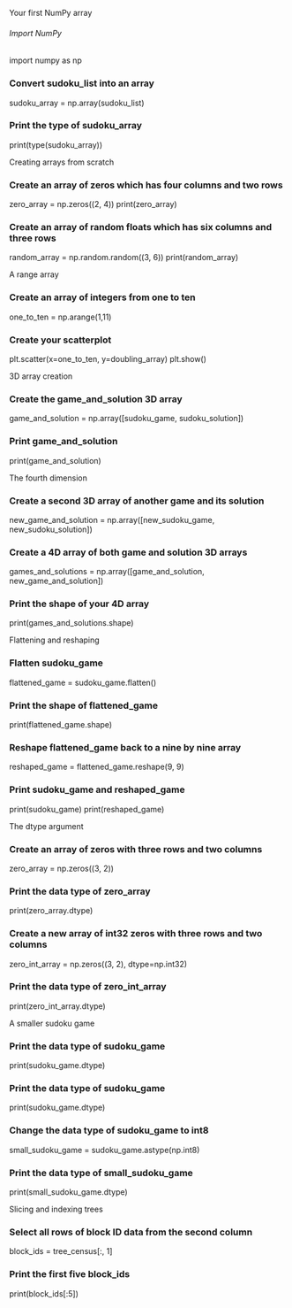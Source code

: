 Your first NumPy array

###### Import NumPy
import numpy as np

### Convert sudoku_list into an array
sudoku_array = np.array(sudoku_list)

### Print the type of sudoku_array 
print(type(sudoku_array))

Creating arrays from scratch

### Create an array of zeros which has four columns and two rows
zero_array = np.zeros((2, 4))
print(zero_array)

### Create an array of random floats which has six columns and three rows
random_array = np.random.random((3, 6))
print(random_array)

A range array

### Create an array of integers from one to ten
one_to_ten = np.arange(1,11)

### Create your scatterplot
plt.scatter(x=one_to_ten, y=doubling_array)
plt.show()

3D array creation
### Create the game_and_solution 3D array
game_and_solution = np.array([sudoku_game, sudoku_solution])

### Print game_and_solution
print(game_and_solution) 

The fourth dimension

### Create a second 3D array of another game and its solution 
new_game_and_solution = np.array([new_sudoku_game, new_sudoku_solution])

### Create a 4D array of both game and solution 3D arrays
games_and_solutions = np.array([game_and_solution, new_game_and_solution])

### Print the shape of your 4D array
print(games_and_solutions.shape)

Flattening and reshaping

### Flatten sudoku_game
flattened_game = sudoku_game.flatten()

### Print the shape of flattened_game
print(flattened_game.shape)

### Reshape flattened_game back to a nine by nine array
reshaped_game = flattened_game.reshape(9, 9)

### Print sudoku_game and reshaped_game
print(sudoku_game)
print(reshaped_game)

The dtype argument

### Create an array of zeros with three rows and two columns
zero_array = np.zeros((3, 2))

### Print the data type of zero_array
print(zero_array.dtype)

### Create a new array of int32 zeros with three rows and two columns
zero_int_array = np.zeros((3, 2), dtype=np.int32)

### Print the data type of zero_int_array
print(zero_int_array.dtype)

A smaller sudoku game
### Print the data type of sudoku_game
print(sudoku_game.dtype)

### Print the data type of sudoku_game
print(sudoku_game.dtype)

### Change the data type of sudoku_game to int8
small_sudoku_game = sudoku_game.astype(np.int8)

### Print the data type of small_sudoku_game
print(small_sudoku_game.dtype)

Slicing and indexing trees

### Select all rows of block ID data from the second column
block_ids = tree_census[:, 1]

### Print the first five block_ids
print(block_ids[:5])
